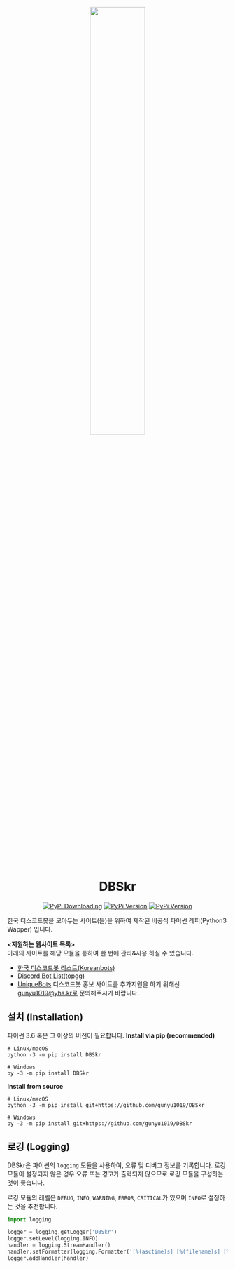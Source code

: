<p align="center">
    <img src="https://user-images.githubusercontent.com/16767890/122014718-6716d600-cdfa-11eb-8723-a64ca2df7fe0.png" width="50%"/>
</p>
<h1 align="center">DBSkr</h1>
<p align="center">
    <a href="https://pypistats.org/packages/DBSkr"><img src="https://img.shields.io/pypi/dm/DBSkr" alt="PyPi Downloading" /></a>
    <a href="https://pypi.org/project/DBSkr"><img src="https://img.shields.io/pypi/v/DBSkr" alt="PyPi Version" /></a>
    <a href="https://pypi.org/project/DBSkr"><img src="https://img.shields.io/pypi/pyversions/DBSkr" alt="PyPi Version" /></a>
</p>

한국 디스코드봇을 모아두는 사이트(들)을 위하여 제작된 비공식 파이썬 레퍼(Python3 Wapper) 입니다.

**<지원하는 웹사이트 목록>**<br/>
아래의 사이트를 해당 모듈을 통하여 한 번에 관리&사용 하실 수 있습니다.
* [한국 디스코드봇 리스트(Koreanbots)](https://koreanbots.dev)
* [Discord Bot List(topgg)](https://top.gg)
* [UniqueBots](https://uniquebots.kr/)
디스코드봇 홍보 사이트를 추가지원을 하기 위해선 gunyu1019@yhs.kr로 문의해주시기 바랍니다.

## 설치 (Installation)
파이썬 3.6 혹은 그 이상의 버전이 필요합니다.
**Install via pip (recommended)**
```
# Linux/macOS
python -3 -m pip install DBSkr

# Windows
py -3 -m pip install DBSkr
```

**Install from source**
```
# Linux/macOS
python -3 -m pip install git+https://github.com/gunyu1019/DBSkr

# Windows
py -3 -m pip install git+https://github.com/gunyu1019/DBSkr
```

## 로깅 (Logging)
DBSkr은 파이썬의 `logging` 모듈을 사용하여, 오류 및 디버그 정보를 기록합니다.
로깅 모듈이 설정되지 않은 경우 오류 또는 경고가 출력되지 않으므로 로깅 모듈을 구성하는 것이 좋습니다.

로깅 모듈의 레벨은 `DEBUG`, `INFO`, `WARNING`, `ERROR`, `CRITICAL`가 있으며 `INFO`로 설정하는 것을 추천합니다.
```python
import logging

logger = logging.getLogger('DBSkr')
logger.setLevel(logging.INFO)
handler = logging.StreamHandler()
handler.setFormatter(logging.Formatter('[%(asctime)s] [%(filename)s] [%(name)s:%(module)s] [%(levelname)s]: %(message)s'))
logger.addHandler(handler)
```
